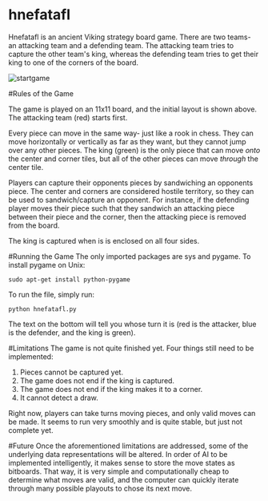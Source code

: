 # hnefatafl
Hnefatafl is an ancient Viking strategy board game. There are two teams- an attacking team and a defending team. The attacking team tries to capture the other team's king, whereas the defending team tries to get their king to one of the corners of the board.

![startgame](https://cloud.githubusercontent.com/assets/5671974/8666780/faf2ba88-29c3-11e5-8d53-a7349d4e76b4.png)

#Rules of the Game

The game is played on an 11x11 board, and the initial layout is shown above. The attacking team (red) starts first.

Every piece can move in the same way- just like a rook in chess. They can move horizontally or vertically as far as they want, but they cannot jump over any other pieces. The king (green) is the only piece that can move *onto* the center and corner tiles, but all of the other pieces can move *through* the center tile.

Players can capture their opponents pieces by sandwiching an opponents piece. The center and corners are considered hostile territory, so they can be used to sandwich/capture an opponent. For instance, if the defending player moves their piece such that they sandwich an attacking piece between their piece and the corner, then the attacking piece is removed from the board.

The king is captured when is is enclosed on all four sides.

#Running the Game
The only imported packages are sys and pygame. To install pygame on Unix: 
```
sudo apt-get install python-pygame
```

To run the file, simply run:
```
python hnefatafl.py
```

The text on the bottom will tell you whose turn it is (red is the attacker, blue is the defender, and the king is green).

#Limitations
The game is not quite finished yet. Four things still need to be implemented:

1. Pieces cannot be captured yet.
2. The game does not end if the king is captured.
3. The game does not end if the king makes it to a corner.
4. It cannot detect a draw. 

Right now, players can take turns moving pieces, and only valid moves can be made. It seems to run very smoothly and is quite stable, but just not complete yet.

#Future
Once the aforementioned limitations are addressed, some of the underlying data representations will be altered. In order of AI to be implemented intelligently, it makes sense to store the move states as bitboards. That way, it is very simple and computationally cheap to determine what moves are valid, and the computer can quickly iterate through many possible playouts to chose its next move.
